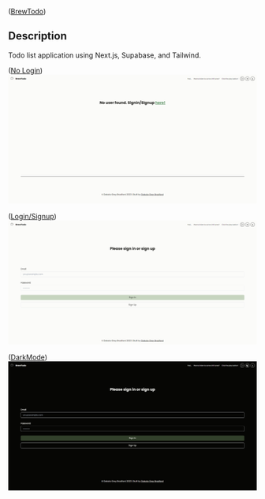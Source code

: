 ([BrewTodo](https://brewtodo-khaki.vercel.app/))

## Description

Todo list application using Next.js, Supabase, and Tailwind.

([No Login](https://brewtodo-khaki.vercel.app/))
<img src='BrewTodo - Home.png' />

([Login/Signup](https://brewtodo-khaki.vercel.app/))
<img src='BrewTodo - Sign-In.png' />

([DarkMode](https://brewtodo-khaki.vercel.app/))
<img src='BrewTodo - Sign-In - Dark.png' />

